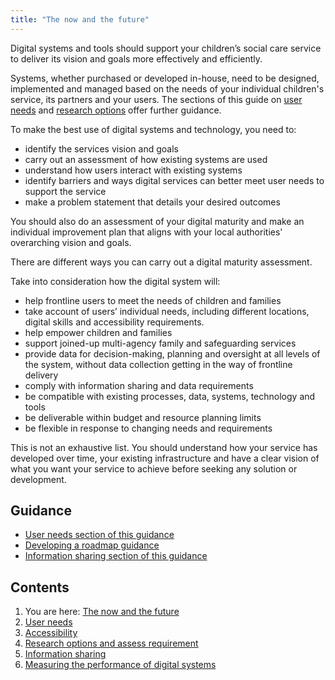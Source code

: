 ```yaml
---
title: "The now and the future"
---
```


Digital systems and tools should support your children’s social care service to deliver its vision and goals more effectively and efficiently. 

Systems, whether purchased or developed in-house, need to be designed, implemented and managed based on the needs of your individual children's service, its partners and your users. The sections of this guide on [user needs](/principle-2) and [research options](/principle-4) offer further guidance. 

To make the best use of digital systems and technology, you need to:

* identify the services vision and goals
* carry out an assessment of how existing systems are used
* understand how users interact with existing systems 
* identify barriers and ways digital services can better meet user needs to support the service 
* make a problem statement that details your desired outcomes

You should also do an assessment of your digital maturity and make an individual improvement plan that aligns with your local authorities' overarching vision and goals. 

There are different ways you can carry out a digital maturity assessment.

Take into consideration how the digital system will:

* help frontline users to meet the needs of children and families
* take account of users’ individual needs, including different locations, digital skills and accessibility requirements.
* help empower children and families 
* support joined-up multi-agency family and safeguarding services
* provide data for decision-making, planning and oversight at all levels of the system, without data collection getting in the way of frontline delivery 
* comply with information sharing and data requirements 
* be compatible with existing processes, data, systems, technology and tools
* be deliverable within budget and resource planning limits
* be flexible in response to changing needs and requirements 

This is not an exhaustive list. You should understand how your service has developed over time, your existing infrastructure and have a clear vision of what you want your service to achieve before seeking any solution or development.

## Guidance

* [User needs section of this guidance](/principle-2)
* [Developing a roadmap guidance](https://www.gov.uk/service-manual/agile-delivery/developing-a-roadmap)
* [Information sharing section of this guidance](/principle-5)


## Contents

1. You are here: [The now and the future](/principle-1)
2. [User needs](/principle-2)
3. [Accessibility](/principle-3)
4. [Research options and assess requirement](/principle-4)
5. [Information sharing](/principle-5)
6. [Measuring the performance of digital systems](/principle-6)
